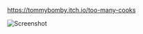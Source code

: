 https://tommybomby.itch.io/too-many-cooks

![Screenshot](https://img.itch.zone/aW1hZ2UvMTY3OTUzMC85ODk5NzQwLnBuZw==/original/ffV2QR.png)
